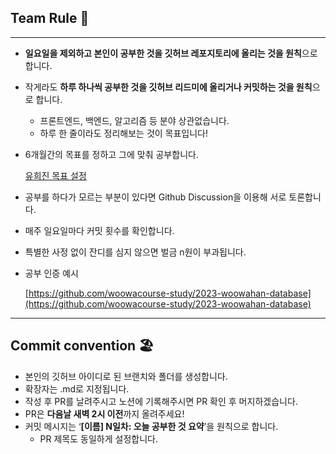 ## Team Rule 🌈

---

- **일요일을 제외하고 본인이 공부한 것을 깃허브 레포지토리에 올리는 것을 원칙**으로 합니다.
- 작게라도 **하루 하나씩 공부한 것을 깃허브 리드미에 올리거나 커밋하는 것을 원칙**으로 합니다.
    - 프론트엔드, 백엔드, 알고리즘 등 분야 상관없습니다.
    - 하루 한 줄이라도 정리해보는 것이 목표입니다!
- 6개월간의 목표를 정하고 그에 맞춰 공부합니다.
    
    [유희진 목표 설정](https://www.notion.so/7ce6ace8711947ac9921029f7681842e)
    
- 공부를 하다가 모르는 부분이 있다면 Github Discussion을 이용해 서로 토론합니다.
- 매주 일요일마다 커밋 횟수를 확인합니다.
- 특별한 사정 없이 잔디를 심지 않으면 벌금 n원이 부과됩니다.
- 공부 인증 예시
    
    [https://github.com/woowacourse-study/2023-woowahan-database](https://github.com/woowacourse-study/2023-woowahan-database)
    

---

## Commit convention 🏖

- 본인의 깃허브 아이디로 된 브랜치와 폴더를 생성합니다.
- 확장자는 .md로 지정됩니다.
- 작성 후 PR를 날려주시고 노션에 기록해주시면 PR 확인 후 머지하겠습니다.
- PR은 **다음날 새벽 2시 이전**까지 올려주세요!
- 커밋 메시지는 ‘**[이름] N일차: 오늘 공부한 것 요약**’을 원칙으로 합니다.
    - PR 제목도 동일하게 설정합니다.